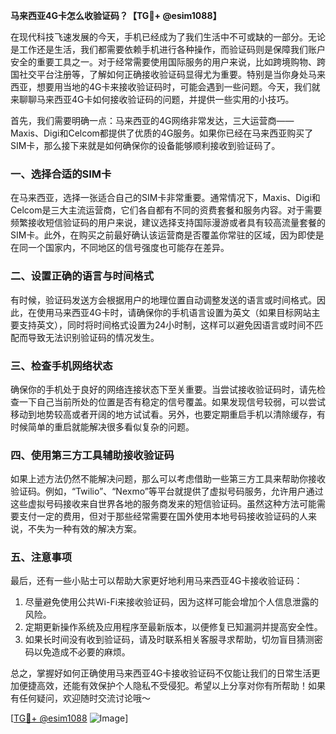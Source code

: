 **马来西亚4G卡怎么收验证码？【TG💪+ @esim1088】**

在现代科技飞速发展的今天，手机已经成为了我们生活中不可或缺的一部分。无论是工作还是生活，我们都需要依赖手机进行各种操作，而验证码则是保障我们账户安全的重要工具之一。对于经常需要使用国际服务的用户来说，比如跨境购物、跨国社交平台注册等，了解如何正确接收验证码显得尤为重要。特别是当你身处马来西亚，想要用当地的4G卡来接收验证码时，可能会遇到一些问题。今天，我们就来聊聊马来西亚4G卡如何接收验证码的问题，并提供一些实用的小技巧。

首先，我们需要明确一点：马来西亚的4G网络非常发达，三大运营商——Maxis、Digi和Celcom都提供了优质的4G服务。如果你已经在马来西亚购买了SIM卡，那么接下来就是如何确保你的设备能够顺利接收到验证码了。

### 一、选择合适的SIM卡

在马来西亚，选择一张适合自己的SIM卡非常重要。通常情况下，Maxis、Digi和Celcom是三大主流运营商，它们各自都有不同的资费套餐和服务内容。对于需要频繁接收短信验证码的用户来说，建议选择支持国际漫游或者具有较高流量套餐的SIM卡。此外，在购买之前最好确认该运营商是否覆盖你常驻的区域，因为即使是在同一个国家内，不同地区的信号强度也可能存在差异。

### 二、设置正确的语言与时间格式

有时候，验证码发送方会根据用户的地理位置自动调整发送的语言或时间格式。因此，在使用马来西亚4G卡时，请确保你的手机语言设置为英文（如果目标网站主要支持英文），同时将时间格式设置为24小时制，这样可以避免因语言或时间不匹配而导致无法识别验证码的情况发生。

### 三、检查手机网络状态

确保你的手机处于良好的网络连接状态下至关重要。当尝试接收验证码时，请先检查一下自己当前所处的位置是否有稳定的信号覆盖。如果发现信号较弱，可以尝试移动到地势较高或者开阔的地方试试看。另外，也要定期重启手机以清除缓存，有时候简单的重启就能解决很多看似复杂的问题。

### 四、使用第三方工具辅助接收验证码

如果上述方法仍然不能解决问题，那么可以考虑借助一些第三方工具来帮助你接收验证码。例如，“Twilio”、“Nexmo”等平台就提供了虚拟号码服务，允许用户通过这些虚拟号码接收来自世界各地的服务商发来的短信验证码。虽然这种方法可能需要支付一定的费用，但对于那些经常需要在国外使用本地号码接收验证码的人来说，不失为一种有效的解决方案。

### 五、注意事项

最后，还有一些小贴士可以帮助大家更好地利用马来西亚4G卡接收验证码：

1. 尽量避免使用公共Wi-Fi来接收验证码，因为这样可能会增加个人信息泄露的风险。
2. 定期更新操作系统及应用程序至最新版本，以便修复已知漏洞并提高安全性。
3. 如果长时间没有收到验证码，请及时联系相关客服寻求帮助，切勿盲目猜测密码以免造成不必要的麻烦。

总之，掌握好如何正确使用马来西亚4G卡接收验证码不仅能让我们的日常生活更加便捷高效，还能有效保护个人隐私不受侵犯。希望以上分享对你有所帮助！如果有任何疑问，欢迎随时交流讨论哦～

[[TG💪+ @esim1088](https://t.me/s/esim1088) ![Image](https://i.postimg.cc/4NQfJmqS/Snipaste-2025-05-13-00-14-12.png)]